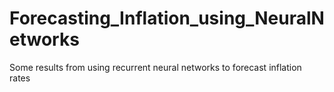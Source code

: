 # Forecasting_Inflation_using_NeuralNetworks
Some results from using recurrent neural networks to forecast inflation rates
